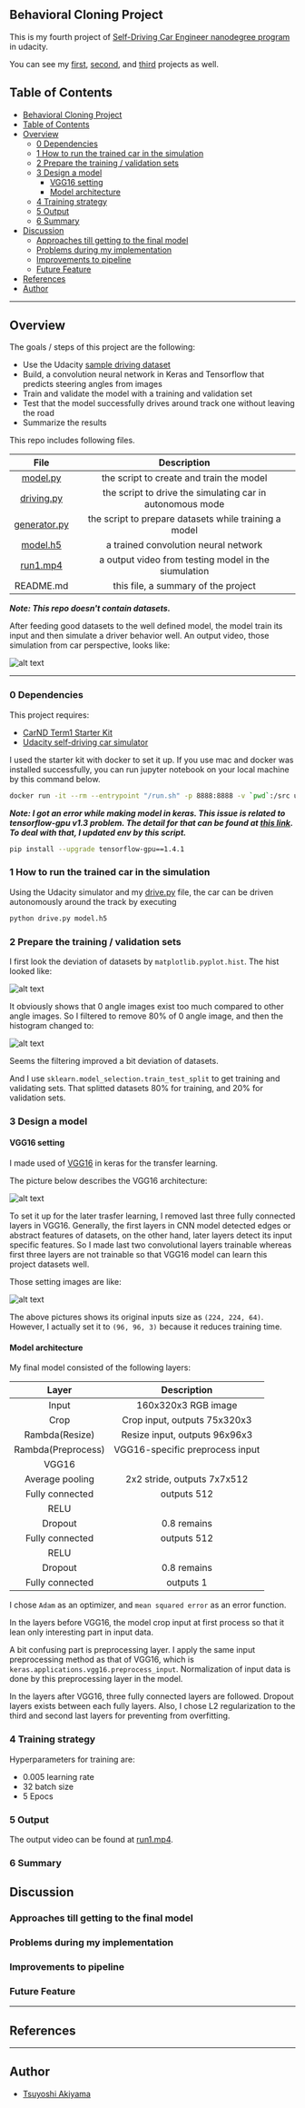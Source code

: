 ## Behavioral Cloning Project

This is my fourth project of [Self-Driving Car Engineer nanodegree program](https://www.udacity.com/course/self-driving-car-engineer-nanodegree--nd013) in udacity.

You can see my [first](https://github.com/Akitsuyoshi/CarND-LaneLines-P1), [second](https://github.com/Akitsuyoshi/CarND-Advanced-Lane-Lines), and [third](https://github.com/Akitsuyoshi/CarND-Traffic-Sign-Classifier-Project) projects as well.

## Table of Contents

- [Behavioral Cloning Project](#behavioral-cloning-project)
- [Table of Contents](#table-of-contents)
- [Overview](#overview)
  - [0 Dependencies](#0-dependencies)
  - [1 How to run the trained car in the simulation](#1-how-to-run-the-trained-car-in-the-simulation)
  - [2 Prepare the training / validation sets](#2-prepare-the-training--validation-sets)
  - [3 Design a model](#3-design-a-model)
    - [VGG16 setting](#vgg16-setting)
    - [Model architecture](#model-architecture)
  - [4 Training strategy](#4-training-strategy)
  - [5 Output](#5-output)
  - [6 Summary](#6-summary)
- [Discussion](#discussion)
  - [Approaches till getting to the final model](#approaches-till-getting-to-the-final-model)
  - [Problems during my implementation](#problems-during-my-implementation)
  - [Improvements to pipeline](#improvements-to-pipeline)
  - [Future Feature](#future-feature)
- [References](#references)
- [Author](#author)

---

## Overview

The goals / steps of this project are the following:
- Use the Udacity [sample driving dataset](https://d17h27t6h515a5.cloudfront.net/topher/2016/December/584f6edd_data/data.zip)
- Build, a convolution neural network in Keras and Tensorflow that predicts steering angles from images
- Train and validate the model with a training and validation set
- Test that the model successfully drives around track one without leaving the road
- Summarize the results

This repo includes following files.

| File     | Description |
|:--------:|:-----------:|
| [model.py](./model.py) | the script to create and train the model|
| [driving.py](./drive.py)| the script to drive the simulating car in autonomous mode|
| [generator.py](./generator.py)| the script to prepare datasets while training a model|
| [model.h5](./model.h5) | a trained convolution neural network|
| [run1.mp4](./run1.mp4)| a output video from testing model in the siumulation|
|README.md| this file, a summary of the project|

***Note: This repo doesn't contain datasets.***

After feeding good datasets to the well defined model, the model train its input and then simulate a driver behavior well. An output video, those simulation from car perspective, looks like:

![alt text][image0]

[//]: # (Image References)

[image0]: ./examples/run1.gif "Expected output"
[image1]: ./examples/hist1.png "Histogram"
[image2]: ./examples/hist2.png "Histogram2"
[image3]: ./examples/vgg16.png "VGG16"
[image4]: ./examples/vgg16_mark.png "VGG16 Marked"

---

### 0 Dependencies

This project requires:

- [CarND Term1 Starter Kit](https://github.com/udacity/CarND-Term1-Starter-Kit)
- [Udacity self-driving car simulator](https://github.com/udacity/self-driving-car-sim)

I used the starter kit with docker to set it up. If you use mac and docker was installed successfully, you can run jupyter notebook on your local machine by this command below.

```sh
docker run -it --rm --entrypoint "/run.sh" -p 8888:8888 -v `pwd`:/src udacity/carnd-term1-starter-kit
```

***Note: I got an error while making model in keras. This issue is related to tensorflow-gpu v1.3 problem. The detail for that can be found at [this link](https://stackoverflow.com/questions/49081129/keras-multi-gpu-model-error-swig-python-detected-a-memory-leak-of-type-int64).
To deal with that, I updated env by this script.***

```sh
pip install --upgrade tensorflow-gpu==1.4.1
```

### 1 How to run the trained car in the simulation

Using the Udacity simulator and my [drive.py](./drive.py) file, the car can be driven autonomously around the track by executing

```sh
python drive.py model.h5
```

### 2 Prepare the training / validation sets

I first look the deviation of datasets by `matplotlib.pyplot.hist`. The hist looked like:

![alt text][image1]

It obviously shows that 0 angle images exist too much compared to other angle images. So I filtered to remove 80% of 0 angle image, and then the histogram changed to:

![alt text][image2]

Seems the filtering improved a bit deviation of datasets.

And I use `sklearn.model_selection.train_test_split` to get training and validating sets. That splitted datasets 80% for training, and 20% for validation sets.

### 3 Design a model

#### VGG16 setting

I made used of [VGG16](https://keras.io/api/applications/vgg/#vgg16-function) in keras for the transfer learning.

The picture below describes the VGG16 architecture:

![alt text][image3]

To set it up for the later trasfer learning, I removed last three fully connected layers in VGG16. Generally, the first layers in CNN model detected edges or abstract features of datasets, on the other hand, later layers detect its input specific features. So I made last two convolutional layers trainable whereas first three layers are not trainable so that VGG16 model can learn this project datasets well.

Those setting images are like:

![alt text][image4]

The above pictures shows its original inputs size as `(224, 224, 64)`. However, I actually set it to `(96, 96, 3)` because it reduces training time.

#### Model architecture

My final model consisted of the following layers:

| Layer         		|     Description	        					|
|:---------------------:|:---------------------------------------------:|
| Input         		| 160x320x3 RGB image   							|
| Crop      	| Crop input, outputs 75x320x3  	|
| Rambda(Resize)			|	Resize input, outputs 96x96x3 									|
| Rambda(Preprocess)	   	| VGG16-specific preprocess input  				|
| VGG16       |      |
| Average pooling	      	| 2x2 stride,  outputs 7x7x512   				|
| Fully connected		| outputs 512  									|
| RELU				    |           									|
| Dropout   	      	| 0.8 remains|
| Fully connected		| outputs 512									|
| RELU				    |            									|
| Dropout   	      	| 0.8 remains|
| Fully connected		| outputs 1   									|

I chose `Adam` as an optimizer, and `mean squared error` as an error function.

In the layers before VGG16, the model crop input at first process so that it lean only interesting part in input data.

A bit confusing part is preprocessing layer. I apply the same input preprocessing method as that of VGG16, which is `keras.applications.vgg16.preprocess_input`. Normalization of input data is done by this preprocessing layer in the model.

In the layers after VGG16, three fully connected layers are followed. Dropout layers exists between each fully layers. Also, I chose L2 regularization to the third and second last layers for preventing from overfitting.

### 4 Training strategy

Hyperparameters for training are:

- 0.005 learning rate
- 32 batch size
- 5 Epocs

### 5 Output

The output video can be found at [run1.mp4](./run1.mp4).

### 6 Summary

## Discussion

### Approaches till getting to the final model

### Problems during my implementation

### Improvements to pipeline

### Future Feature

---

## References

---

## Author

- [Tsuyoshi Akiyama](https://github.com/Akitsuyoshi)
